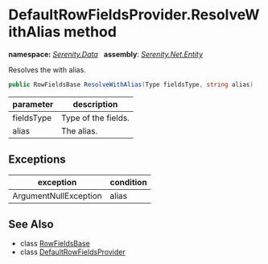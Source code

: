 # DefaultRowFieldsProvider.ResolveWithAlias method
**namespace:** *[Serenity.Data](../../README.md#serenity.data-namespace)*   **assembly**: *[Serenity.Net.Entity](../../README.md)*

Resolves the with alias.

```csharp
public RowFieldsBase ResolveWithAlias(Type fieldsType, string alias)
```

| parameter | description |
| --- | --- |
| fieldsType | Type of the fields. |
| alias | The alias. |

## Exceptions

| exception | condition |
| --- | --- |
| ArgumentNullException | alias |

## See Also

* class [RowFieldsBase](../RowFieldsBase.md)
* class [DefaultRowFieldsProvider](../DefaultRowFieldsProvider.md)